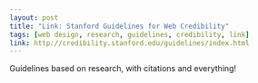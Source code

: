 ```yaml
---
layout: post
title: "Link: Stanford Guidelines for Web Credibility"
tags: [web design, research, guidelines, credibility, link]
link: http://credibility.stanford.edu/guidelines/index.html
---
```


Guidelines based on research, with citations and everything!